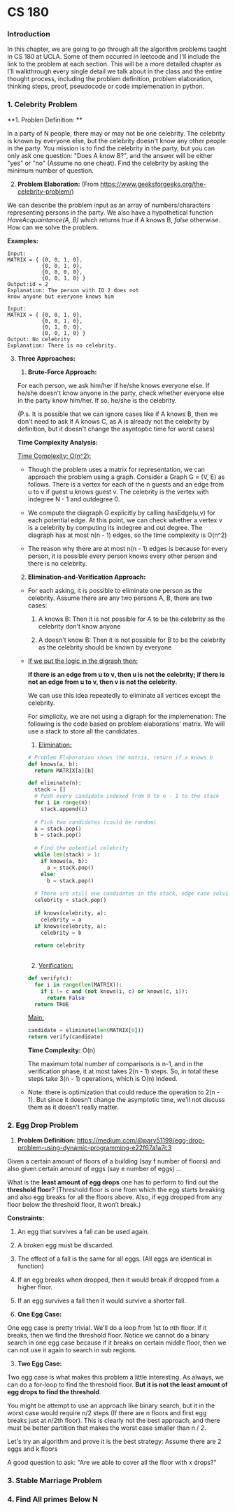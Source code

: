 # CS 180

### Introduction

In this chapter, we are going to go through all the algorithm problems taught in CS 180 at UCLA. Some of them occurred in leetcode and I'll include the link to the problem at each section. This will be a more detailed chapter as I'll walkthrough every single detail we talk about in the class and the entire thought process, including the problem definition, problem elaboration, thinking steps, proof, pseudocode or code implemenation in python.

### 1.  Celebrity Problem

**1. Problen Definition: **

In a party of N people, there may or may not be one celebrity. The celebrity is known by everyone else, but the celebrity doesn't know any other people in the party. You mission is to find the celebrity in the party, but you can only ask one question: "Does A know B?", and the answer will be either "yes" or "no" (Assume no one cheat). Find the celebrity by asking the minimum number of question. 



2. **Problem Elaboration:** (From https://www.geeksforgeeks.org/the-celebrity-problem/)

We can describe the problem input as an array of numbers/characters representing persons in the party. We also have a hypothetical function *HaveAcquaintance(A, B)* which returns *true* if A knows B, *false* otherwise. How can we solve the problem.

**Examples:**

```
Input:
MATRIX = { {0, 0, 1, 0},
           {0, 0, 1, 0},
           {0, 0, 0, 0},
           {0, 0, 1, 0} }
Output:id = 2
Explanation: The person with ID 2 does not 
know anyone but everyone knows him

Input:
MATRIX = { {0, 0, 1, 0},
           {0, 0, 1, 0},
           {0, 1, 0, 0},
           {0, 0, 1, 0} }
Output: No celebrity
Explanation: There is no celebrity.
```



3. **Three Approaches:**

   1)  **Brute-Force Approach:**

   For each person, we ask him/her if he/she knows everyone else. If he/she doesn't know anyone in the party, check whether everyone else in the party know him/her. If so, he/she is the celebrity. 

   (P.s. It is possible that we can ignore cases like if A knows B, then we don't need to ask if A knows C, as A is already not the celebrity by definition, but it doesn't change the asyntoptic time for worst cases)

   

   **Time Complexity Analysis:**

   <u>Time Complexity: O(n^2):</u>

   - Though the problem uses a matrix for representation, we can approach the problem using a graph. Consider a Graph G = (V, E) as follows. There is a vertex for each of the n guests and an edge from u to v if guest u knows guest v. The celebrity is the vertex with indegree N - 1 and outdegree 0.

     

   - We compute the diagraph G explicitly by calling hasEdge(u,v) for each potential edge. At this point, we can check whether a vertex v is a celebrity by computing its indegree and out degree. The diagraph has at most n(n - 1) edges, so the time complexity is O(n^2)

    

   - The reason why there are at most n(n - 1) edges is because for every person, it is possible every person knows every other person and there is no celebrity. 

     

   2) **Elimination-and-Verification Approach:**

   - For each asking, it is possible to eliminate one person as the celebrity. Assume there are any two persons A, B, there are two cases:

     1. A knows B: Then it is not possible for A to be the celebrity as the celebrity don't know anyone

     2. A doesn't know B: Then it is not possible for B to be the celebrity as the celebrity should be known by everyone

        

   - <u>If we put the logic in the digraph then:</u>

     **if there is an edge from u to v, then u is not the celebrity; if there is not an edge from u to v, then v is not the celebrity.**

     We can use this idea repeatedly to eliminate all vertices except the celebrity.

     

     For simplicity, we are not using a digraph for the implemenation: The following is the code based on problem elaborations' matrix. We will use a stack to store all the candidates.

     

     1) <u>Elimination:</u> 

     ```python
     # Problem Elaboration shows the matrix, return if a knows b
     def knows(a, b):
       return MATRIX[a][b]
     
     def eliminate(n):
       stack = []
       # Push every candidate indexed from 0 to n - 1 to the stack
       for i in range(n):
         stack.append(i)
         
       # Pick two candidates (could be random)
       a = stack.pop()
       b = stack.pop()
       
       # Find the potential celebrity
       while len(stack) > 1:
         if knows(a, b):
           a = stack.pop()
         else:
           b = stack.pop()
       
       # There are still one candidates in the stack, edge case solving
       celebrity = stack.pop()
       
       if knows(celebrity, a):
         celebrity = a
       if knows(celebrity, a):
         celebrity = b
         
       return celebrity
       
     ```

     2) <u>Verification:</u>

     ```python
     def verify(c):
       for i in range(len(MATRIX)):
         if i != c and (not knows(i, c) or knows(c, i)):
           return False
       return TRUE
     ```

     <u>Main:</u>

     ```python
     candidate = eliminate(len(MATRIX[0]))
     return verify(candidate)
     ```

     **Time Complexity:** O(n)

     The maximum total number of comparisons is n-1, and in the verification phase, it at most takes 2(n - 1) steps. So, in total these steps take 3(n - 1) operations, which is O(n) indeed.
     
   - Note: there is optimization that could reduce the operation to 2(n - 1). But since it doesn't change the asymptotic time, we'll not discuss them as it doesn't really matter.


### 2. Egg Drop Problem

1. **Problem Definition:** https://medium.com/@parv51199/egg-drop-problem-using-dynamic-programming-e22f67a1a7c3

Given a certain amount of floors of a building (say f number of floors) and also given certain amount of eggs (say e number of eggs) …

What is the **least amount of egg drops** one has to perform to find out the **threshold floor**? (Threshold floor is one from which the egg starts breaking and also egg breaks for all the floors above. Also, if egg dropped from any floor below the threshold floor, it won’t break.)



**Constraints:**

1. An egg that survives a fall can be used again.
2. A broken egg must be discarded.
3. The effect of a fall is the same for all eggs. (All eggs are identical in function)
4. If an egg breaks when dropped, then it would break if dropped from a higher floor.
5. If an egg survives a fall then it would survive a shorter fall.



2. **One Egg Case:**

One egg case is pretty trivial. We'll do a loop from 1st to nth floor. If it breaks, then we find the threshold floor. Notice we cannot do a binary search in one egg case because if it breaks on certain middle floor, then we can not use it again to search in sub regions.



3. **Two Egg Case:**

Two egg case is what makes this problem a little interesting. As always, we can do a for-loop to find the threshold floor. **But it is not the least amount of egg drops to find the threshold**. 

You might be attempt to use an approach like binary search, but it in the worst case would require n/2 steps (If there are n floors and first egg breaks just at n/2th floor). This is clearly not the best approach, and there must be better partition that makes the worst case smaller than n / 2.

Let's try an algorithm and prove it is the best strategy: Assume there are 2 eggs and k floors

A good question to ask: "Are we able to cover all the floor with x drops?"





### 3. Stable Marriage Problem

### 4. Find All primes Below N



